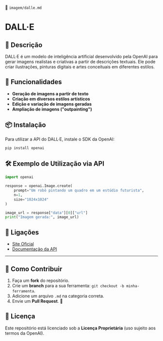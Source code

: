 📌 `imagem/dalle.md`  

# DALL·E

## 🔹 Descrição
DALL·E é um modelo de inteligência artificial desenvolvido pela OpenAI para gerar imagens realistas e criativas a partir de descrições textuais. Ele pode criar ilustrações, pinturas digitais e artes conceituais em diferentes estilos.

## 🚀 Funcionalidades
- **Geração de imagens a partir de texto**  
- **Criação em diversos estilos artísticos**  
- **Edição e variação de imagens geradas**  
- **Ampliação de imagens ("outpainting")**  

## 📦 Instalação
Para utilizar a API do DALL·E, instale o SDK da OpenAI:

```bash
pip install openai
```

## 🛠️ Exemplo de Utilização via API
```python
import openai

response = openai.Image.create(
    prompt="Um robô pintando um quadro em um estúdio futurista",
    n=1,
    size="1024x1024"
)

image_url = response["data"][0]["url"]
print("Imagem gerada:", image_url)
```

## 🔗 Ligações
- [Site Oficial](https://openai.com/dall-e/)  
- [Documentação da API](https://platform.openai.com/docs/guides/images)  

---

## 🌟 Como Contribuir
1. Faça um **fork** do repositório.  
2. Crie um **branch** para a sua ferramenta: `git checkout -b minha-ferramenta`.  
3. Adicione um arquivo `.md` na categoria correta.  
4. Envie um **Pull Request**. 🎉  

## 📜 Licença
Este repositório está licenciado sob a **Licença Proprietária** (uso sujeito aos termos da OpenAI).  
